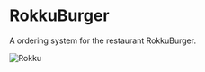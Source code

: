 # RokkuBurger
A ordering system for the restaurant RokkuBurger.

![Rokku](https://github.com/BrunoSerbai/Rokku-Burger/assets/148297748/ba78c5a8-b991-4ae0-b4c0-9440d39293ff)
